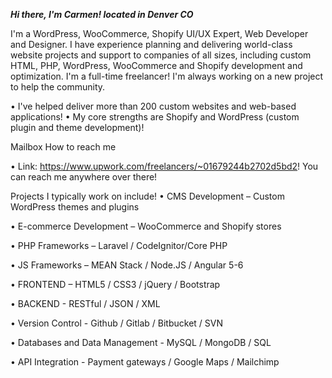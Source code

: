 ***Hi there, I'm Carmen! located in Denver CO***
 
I'm a WordPress, WooCommerce, Shopify UI/UX Expert, Web Developer and Designer. I have experience planning and delivering world-class website projects and support to companies of all sizes, including custom HTML, PHP, WordPress, WooCommerce and Shopify development and optimization. I'm a full-time freelancer! I'm always working on a new project to help the community. 

• I've helped deliver more than 200 custom websites and web-based applications! • My core strengths are Shopify and WordPress (custom plugin and theme development)!

Mailbox How to reach me

• Link: https://www.upwork.com/freelancers/~01679244b2702d5bd2! You can reach me anywhere over there!

Projects I typically work on include!
• CMS Development – Custom WordPress themes and plugins

• E-commerce Development – WooCommerce and Shopify stores

• PHP Frameworks – Laravel / CodeIgnitor/Core PHP

• JS Frameworks – MEAN Stack / Node.JS / Angular 5-6

• FRONTEND – HTML5 / CSS3 / jQuery / Bootstrap

• BACKEND - RESTful / JSON / XML

• Version Control - Github / Gitlab / Bitbucket / SVN

• Databases and Data Management - MySQL / MongoDB / SQL

• API Integration - Payment gateways / Google Maps / Mailchimp
